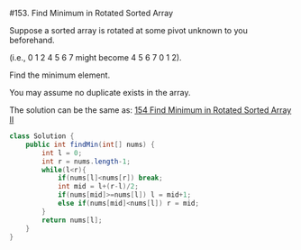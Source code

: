 #153. Find Minimum in Rotated Sorted Array

Suppose a sorted array is rotated at some pivot unknown to you beforehand.

(i.e., 0 1 2 4 5 6 7 might become 4 5 6 7 0 1 2).

Find the minimum element.

You may assume no duplicate exists in the array.

The solution can be the same as: [154 Find Minimum in Rotated Sorted Array II](154.md)
```java
class Solution {
    public int findMin(int[] nums) {
        int l = 0;
        int r = nums.length-1;
        while(l<r){
            if(nums[l]<nums[r]) break;
            int mid = l+(r-l)/2;
            if(nums[mid]>=nums[l]) l = mid+1;
            else if(nums[mid]<nums[l]) r = mid;
        }
        return nums[l];
    }
}
```
